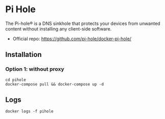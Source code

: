 # Pi Hole
The Pi-hole® is a DNS sinkhole that protects your devices from unwanted content without installing any client-side software.

* Official repo: https://github.com/pi-hole/docker-pi-hole/

## Installation

### Option 1: without proxy
```
cd pihole
docker-compose pull && docker-compose up -d
```

## Logs
```
docker logs -f pihole
```